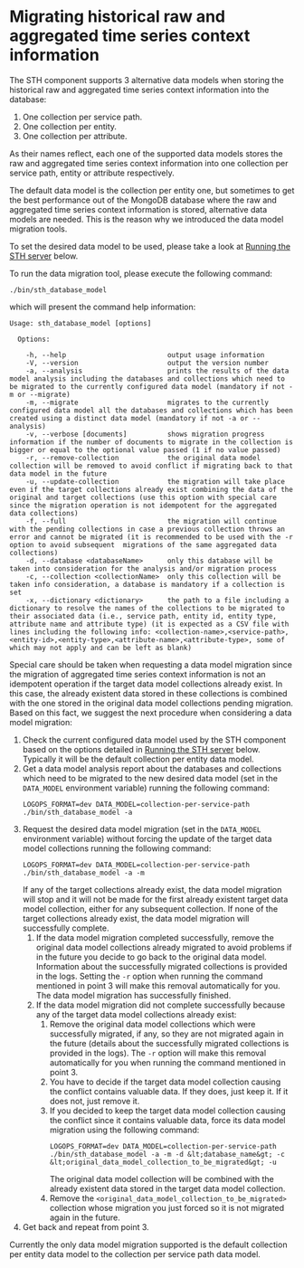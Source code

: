 # Migrating historical raw and aggregated time series context information

The STH component supports 3 alternative data models when storing the historical raw and aggregated time series context information into the database:

1. One collection per service path.
2. One collection per entity.
3. One collection per attribute.

As their names reflect, each one of the supported data models stores the raw and aggregated time series context information into one collection per service path, entity or attribute respectively.

The default data model is the collection per entity one, but sometimes to get the best performance out of the MongoDB database where the raw and aggregated time series context information is stored, alternative data models are needed. This is the reason why we
introduced the data model migration tools.

To set the desired data model to be used, please take a look at [Running the STH server](#section5) below.

To run the data migration tool, please execute the following command:
```
./bin/sth_database_model
```
which will present the command help information:
```
Usage: sth_database_model [options]

  Options:

    -h, --help                         output usage information
    -V, --version                      output the version number
    -a, --analysis                     prints the results of the data model analysis including the databases and collections which need to be migrated to the currently configured data model (mandatory if not -m or --migrate)
    -m, --migrate                      migrates to the currently configured data model all the databases and collections which has been created using a distinct data model (mandatory if not -a or --analysis)
    -v, --verbose [documents]          shows migration progress information if the number of documents to migrate in the collection is bigger or equal to the optional value passed (1 if no value passed)
    -r, --remove-collection            the original data model collection will be removed to avoid conflict if migrating back to that data model in the future
    -u, --update-collection            the migration will take place even if the target collections already exist combining the data of the original and target collections (use this option with special care since the migration operation is not idempotent for the aggregated data collections)
    -f, --full                         the migration will continue with the pending collections in case a previous collection throws an error and cannot be migrated (it is recommended to be used with the -r option to avoid subsequent  migrations of the same aggregated data collections)
    -d, --database <databaseName>      only this database will be taken into consideration for the analysis and/or migration process
    -c, --collection <collectionName>  only this collection will be taken info consideration, a database is mandatory if a collection is set
    -x, --dictionary <dictionary>      the path to a file including a dictionary to resolve the names of the collections to be migrated to their associated data (i.e., service path, entity id, entity type, attribute name and attribute type) (it is expected as a CSV file with lines including the following info: <collection-name>,<service-path>,<entity-id>,<entity-type>,<attribute-name>,<attribute-type>, some of which may not apply and can be left as blank)
```

Special care should be taken when requesting a data model migration since the migration of aggregated time series context information is not an idempotent operation if the target data model collections already exist. In this case, the already existent data stored in these collections is combined with the one stored in the original data model collections pending migration. Based on this fact, we suggest the next procedure when considering a data model migration:

1. Check the current configured data model used by the STH component based on the options detailed in [Running the STH server](#section5) below. Typically it will be the default collection per entity data model.
2. Get a data model analysis report about the databases and collections which need to be migrated to the new desired data model (set in the `DATA_MODEL` environment variable) running the following command:
    ```
    LOGOPS_FORMAT=dev DATA_MODEL=collection-per-service-path ./bin/sth_database_model -a
    ```
3. Request the desired data model migration (set in the `DATA_MODEL` environment variable) without forcing the update of the target data model collections running the following command:
    ```
    LOGOPS_FORMAT=dev DATA_MODEL=collection-per-service-path ./bin/sth_database_model -a -m
    ```
    If any of the target collections already exist, the data model migration will stop and it will not be made for the first already existent target data model collection, either for any subsequent collection. If none of the target collections already exist, the data model migration will successfully complete.
    1. If the data model migration completed successfully, remove the original data model collections already migrated to avoid problems if in the future you decide to go back to the original data model. Information about the successfully migrated collections is provided in the logs. Setting the `-r` option when running the command mentioned in point 3 will make this removal automatically for you. The data model migration has successfully finished.
    2. If the data model migration did not complete successfully because any of the target data model collections already exist:
        1. Remove the original data model collections which were successfully migrated, if any, so they are not migrated again in the future (details about the successfully migrated collections is provided in the logs). The `-r` option will make this removal automatically for you when running the command mentioned in point 3.
        2. You have to decide if the target data model collection causing the conflict contains valuable data. If they does, just keep it. If it does not, just remove it.
        3. If you decided to keep the target data model collection causing the conflict since it contains valuable data, force its data model migration using the following command:
            ```
            LOGOPS_FORMAT=dev DATA_MODEL=collection-per-service-path ./bin/sth_database_model -a -m -d &lt;database_name&gt; -c &lt;original_data_model_collection_to_be_migrated&gt; -u
            ```
            The original data model collection will be combined with the already existent data stored in the target data model collection.
        4. Remove the `<original_data_model_collection_to_be_migrated>` collection whose migration you just forced so it is not migrated again in the future.
4. Get back and repeat from point 3.

Currently the only data model migration supported is the default collection per entity data model to the collection per service path data model.
